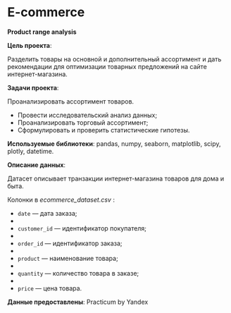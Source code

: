# E-commerce
**Product range analysis**

**Цель проекта**:

Разделить товары на основной и дополнительный ассортимент и дать рекомендации для оптимизации товарных предложений на сайте интернет-магазина.

**Задачи проекта**:

Проанализировать ассортимент товаров.

- Провести исследовательский анализ данных;
- Проанализировать торговый ассортимент;
- Сформулировать и проверить статистические гипотезы.

**Используемые библиотеки**: pandas, numpy, seaborn, matplotlib, scipy, plotly, datetime.

**Описание данных**:

Датасет описывает транзакции интернет-магазина товаров для дома и быта.

Колонки в  *ecommerce_dataset.csv* :

- `date` — дата заказа;
- 
- `customer_id` — идентификатор покупателя;
- 
- `order_id` — идентификатор заказа;
- 
- `product` — наименование товара;
- 
- `quantity` — количество товара в заказе;
- 
- `price` — цена товара.

**Данные предоставлены**: Practicum by Yandex
